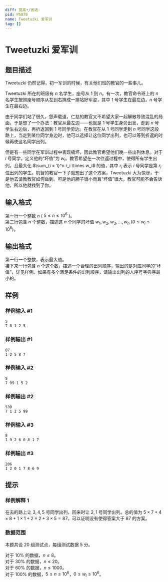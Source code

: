 ```yaml
---
diff: 提高+/省选-
pid: P5078
name: Tweetuzki 爱军训
tag: []
---
```

# Tweetuzki 爱军训
## 题目描述

Tweetuzki 仍然记得，初一军训的时候，有关他们班的教官的一些事儿。

Tweetuzki 所在的班级有 $n$ 名学生，座号从 $1$ 到 $n$。有一次，教官命令班上的 $n$ 名学生按照座号顺序从左到右排成一排站好军姿，其中 $1$ 号学生在最左边，$n$ 号学生在最右边。

由于同学们站了很久，怨声载道，仁慈的教官又不希望大家一起解散导致混乱的局面，于是想了一个办法：教官从最左边——也就是 $1$ 号学生身旁出发，走到 $n$ 号学生右边后，再折返回到 $1$ 号同学旁边。在教官在从 $1$ 号同学走到 $n$ 号同学这段路上，当走到某位同学身边时，他可以选择让这位同学出列，也可以等到折返的时候再使这名同学出列。

但是有一些同学在军训过程中表现极坏，因此教官希望他们晚一些出列休息。对于 $i$ 号同学，定义他的“坏值”为 $w_i$。教官希望在一次往返过程中，使得所有学生出列，且最大化 $\sum_{i = 1}^n r_i \times w_i$ 的值，其中 $r_i$ 表示 $i$ 号同学是第 $r_i$ 位出列的学生。机智的教官一下子就想出了这个方案，Tweetuzki 大为惊讶，于是他去请教教官如何做到。可是他的胆子很小而且“坏值”很大，教官可能不会告诉他，所以他就找到了你。
## 输入格式

第一行一个整数 $n$ ( $5 \le n \le 10^6$ )。  
第二行包含 $n$ 个整数，描述这 $n$ 个同学的坏值 $w_1, w_2, w_3, …, w_n$ $(0 \le w_i \le 10^6)$。
## 输出格式

第一行一个整数，表示最大值。  
接下来一行包含 $n$ 个这个数，描述一个合理的出列顺序，输出的是对应同学的“坏值”，详见样例。如果有多个满足条件的出列顺序，请输出出列的人序号字典序最小的。
## 样例

### 样例输入 #1
```
5
7 8 1 2 5
```
### 样例输出 #1
```
87
1 2 5 8 7
```
### 样例输入 #2
```
5
7 99 1 5 2
```
### 样例输出 #2
```
530
7 1 2 5 99
```
### 样例输入 #3
```
8
1 9 2 6 0 8 1 7
```
### 样例输出 #3
```
206
1 2 0 1 7 8 6 9
```
## 提示

### 样例解释 1

在去的路上让 $3, 4, 5$ 号同学出列，回来时让 $2, 1$ 号同学出列。总的值为 $5 \times 7 + 4 \times 8 + 1 \times 1 + 2 \times 2 + 3 \times 5 = 87$，可以证明没有使得答案大于 $87$ 的方案。

### 数据范围

本题共设 $20$ 组测试点，每组测试数据 $5$ 分。

对于 $10\%$ 的数据，$n \le 8$。  
对于 $30\%$ 的数据，$n \le 20$。  
对于 $60\%$ 的数据，$n \le 1000$。  
对于 $100\%$ 的数据，$5 \le n \le 10^6$，$0 \le w_i \le 10^6$。  
